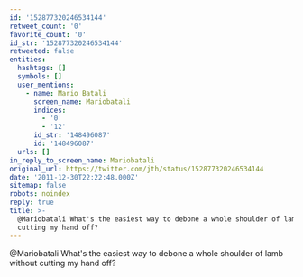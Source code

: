 ```yaml
---
id: '152877320246534144'
retweet_count: '0'
favorite_count: '0'
id_str: '152877320246534144'
retweeted: false
entities:
  hashtags: []
  symbols: []
  user_mentions:
    - name: Mario Batali
      screen_name: Mariobatali
      indices:
        - '0'
        - '12'
      id_str: '148496087'
      id: '148496087'
  urls: []
in_reply_to_screen_name: Mariobatali
original_url: https://twitter.com/jth/status/152877320246534144
date: '2011-12-30T22:22:48.000Z'
sitemap: false
robots: noindex
reply: true
title: >-
  @Mariobatali What's the easiest way to debone a whole shoulder of lamb without
  cutting my hand off?
---
```


@Mariobatali What's the easiest way to debone a whole shoulder of lamb without cutting my hand off?